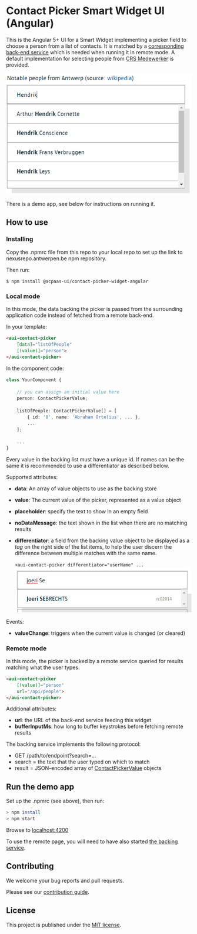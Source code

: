# Contact Picker Smart Widget UI (Angular)

This is the Angular 5+ UI for a Smart Widget implementing a picker field to choose a person from a list of contacts. It is matched by a [corresponding back-end service](https://github.com/jsebrech/contact-picker-service-nodejs) which is needed when running it in remote mode. A default implementation for selecting people from [CRS Medewerker](https://acpaas.digipolis.be/nl/product/crs-medewerker) is provided.

![screenshot](example.png)

There is a demo app, see below for instructions on running it.

## How to use

### Installing

Copy the .npmrc file from this repo to your local repo to set up the link to nexusrepo.antwerpen.be npm repository.

Then run:
```
$ npm install @acpaas-ui/contact-picker-widget-angular
```

### Local mode

In this mode, the data backing the picker is passed from the surrounding application code instead of fetched from a remote back-end.

In your template:

```html
<aui-contact-picker
    [data]="listOfPeople"
    [(value)]="person">
</aui-contact-picker>
```

In the component code:

```ts
class YourComponent {

    // you can assign an initial value here
    person: ContactPickerValue;

    listOfPeople: ContactPickerValue[] = [
        { id: '0', name: 'Abraham Ortelius', ... },
        ...
    ];

    ...
}
```

Every value in the backing list must have a unique id. If names can be the same it is recommended to use a differentiator as described below.

Supported attributes:

- **data**: An array of value objects to use as the backing store
- **value**: The current value of the picker, represented as a value object
- **placeholder**: specify the text to show in an empty field
- **noDataMessage**: the text shown in the list when there are no matching results
- **differentiator**: a field from the backing value object to be displayed as a *tag* on the right side of the list items, to help the user discern the difference between multiple matches with the same name.

    `<aui-contact-picker differentiator="userName" ...`
    ![differentiator example](example-differentiator.png)

Events:

- **valueChange**: triggers when the current value is changed (or cleared)

### Remote mode

In this mode, the picker is backed by a remote service queried for results matching what the user types.

```html
<aui-contact-picker
    [(value)]="person"
    url="/api/people">
</aui-contact-picker>
```

Additional attributes:
- **url**: the URL of the back-end service feeding this widget
- **bufferInputMs**: how long to buffer keystrokes before fetching remote results

The backing service implements the following protocol:

- GET /path/to/endpoint?search=...
- search = the text that the user typed on which to match
- result = JSON-encoded array of [ContactPickerValue](src/contact-picker/contact-picker.value.ts) objects

## Run the demo app

Set up the .npmrc (see above), then run:

```sh
> npm install
> npm start
```

Browse to [localhost:4200](http://localhost:4200)

To use the remote page, you will need to have also started [the backing service](https://github.com/jsebrech/contact-picker-service-nodejs).

## Contributing

We welcome your bug reports and pull requests.

Please see our [contribution guide](CONTRIBUTING.md).

## License

This project is published under the [MIT license](LICENSE.md).
